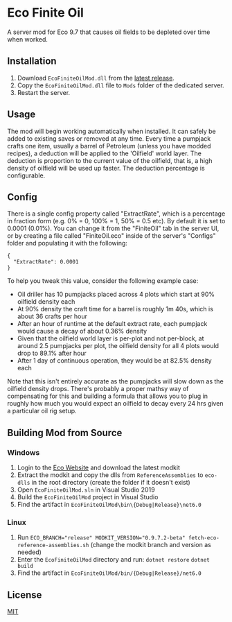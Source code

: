 # Eco Finite Oil
A server mod for Eco 9.7 that causes oil fields to be depleted over time when worked.

## Installation
1. Download `EcoFiniteOilMod.dll` from the [latest release](https://github.com/thomasfn/EcoFiniteOilMod/releases).
2. Copy the `EcoFiniteOilMod.dll` file to `Mods` folder of the dedicated server.
3. Restart the server.

## Usage

The mod will begin working automatically when installed. It can safely be added to existing saves or removed at any time. Every time a pumpjack crafts one item, usually a barrel of Petroleum (unless you have modded recipes), a deduction will be applied to the 'Oilfield' world layer. The deduction is proportion to the current value of the oilfield, that is, a high density of oilfield will be used up faster. The deduction percentage is configurable.

## Config

There is a single config property called "ExtractRate", which is a percentage in fraction form (e.g. 0% = 0, 100% = 1, 50% = 0.5 etc). By default it is set to 0.0001 (0.01%). You can change it from the "FiniteOil" tab in the server UI, or by creating a file called "FiniteOil.eco" inside of the server's "Configs" folder and populating it with the following:

```
{
  "ExtractRate": 0.0001
}
```

To help you tweak this value, consider the following example case:

- Oil driller has 10 pumpjacks placed across 4 plots which start at 90% oilfield density each
- At 90% density the craft time for a barrel is roughly 1m 40s, which is about 36 crafts per hour
- After an hour of runtime at the default extract rate, each pumpjack would cause a decay of about 0.36% density
- Given that the oilfield world layer is per-plot and not per-block, at around 2.5 pumpjacks per plot, the oilfield density for all 4 plots would drop to 89.1% after hour
- After 1 day of continuous operation, they would be at 82.5% density each

Note that this isn't entirely accurate as the pumpjacks will slow down as the oilfield density drops. There's probably a proper mathsy way of compensating for this and building a formula that allows you to plug in roughly how much you would expect an oilfield to decay every 24 hrs given a particular oil rig setup.

## Building Mod from Source

### Windows

1. Login to the [Eco Website](https://play.eco/) and download the latest modkit
2. Extract the modkit and copy the dlls from `ReferenceAssemblies` to `eco-dlls` in the root directory (create the folder if it doesn't exist)
3. Open `EcoFiniteOilMod.sln` in Visual Studio 2019
4. Build the `EcoFiniteOilMod` project in Visual Studio
5. Find the artifact in `EcoFiniteOilMod\bin\{Debug|Release}\net6.0`

### Linux

1. Run `ECO_BRANCH="release" MODKIT_VERSION="0.9.7.2-beta" fetch-eco-reference-assemblies.sh` (change the modkit branch and version as needed)
2. Enter the `EcoFiniteOilMod` directory and run:
`dotnet restore`
`dotnet build`
3. Find the artifact in `EcoFiniteOilMod/bin/{Debug|Release}/net6.0`

## License
[MIT](https://choosealicense.com/licenses/mit/)